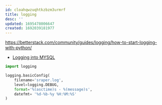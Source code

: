 ```yaml
---
id: cloahqwzuqhtkzbzm3urmrf
title: logging
desc: ''
updated: 1695478006647
created: 1692039181977
---
```


<https://betterstack.com/community/guides/logging/how-to-start-logging-with-python/>

- [Logging into MYSQL](https://www.youtube.com/watch?v=9fnylVX8LU0)

```py
import logging

logging.basicConfig(
    filename='sraper.log', 
    level=logging.DEBUG, 
    format='%(asctime)s - %(message)s',
    datefmt= '%d-%b-%y %H:%M:%S'
) 

```
